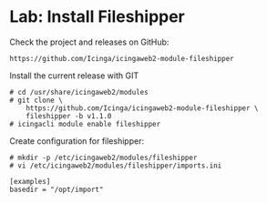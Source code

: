 Lab: Install Fileshipper
========================

Check the project and releases on GitHub:

    https://github.com/Icinga/icingaweb2-module-fileshipper

Install the current release with GIT

    # cd /usr/share/icingaweb2/modules
    # git clone \
        https://github.com/Icinga/icingaweb2-module-fileshipper \
        fileshipper -b v1.1.0
    # icingacli module enable fileshipper

Create configuration for fileshipper:

    # mkdir -p /etc/icingaweb2/modules/fileshipper
    # vi /etc/icingaweb2/modules/fileshipper/imports.ini

    [examples]
    basedir = "/opt/import"
